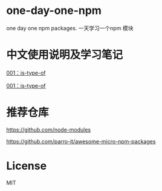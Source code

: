 # one-day-one-npm
one day one npm packages. 一天学习一个npm 模块


# 中文使用说明及学习笔记

[001：is-type-of](https://github.com/leeson8888/one-day-one-npm/blob/master/001-is-type-of/README.md)

[001：is-type-of](https://github.com/leeson8888/one-day-one-npm/blob/master/is-type-of/%E6%A8%A1%E5%9D%97%E4%BD%BF%E7%94%A8%E8%AF%B4%E6%98%8E.md)




# 推荐仓库
https://github.com/node-modules

https://github.com/parro-it/awesome-micro-npm-packages

# License
MIT